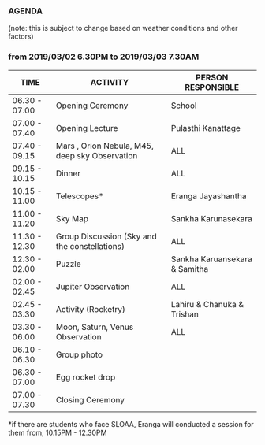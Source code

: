 
### AGENDA
(note: this is subject to change based on weather conditions and other factors) 

### from 2019/03/02 6.30PM to 2019/03/03 7.30AM
    
| TIME    | ACTIVITY              | PERSON RESPONSIBLE|  
|-------------|-----------------------|-------------------|
|06.30 - 07.00 |Opening Ceremony| School|
|07.00 - 07.40 | Opening Lecture | Pulasthi Kanattage|
|07.40 - 09.15 | Mars , Orion Nebula, M45, deep sky Observation| ALL|
|09.15 - 10.15 | Dinner|ALL|
|10.15 - 11.00 | Telescopes* | Eranga Jayashantha|
|11.00 - 11.20 | Sky Map| Sankha Karunasekara| 
|11.30 - 12.30 | Group Discussion (Sky and the constellations) | ALL|
|12.30 - 02.00 | Puzzle| Sankha Karuansekara & Samitha| 
|02.00 - 02.45 | Jupiter Observation|ALL|
|02.45 - 03.30 | Activity (Rocketry) | Lahiru & Chanuka & Trishan |
|03.30 - 06.00 | Moon, Saturn, Venus Observation| ALL|
|06.10 - 06.30 | Group photo| 
|06.30 - 07.00 | Egg rocket drop|
|07.00 - 07.30 | Closing Ceremony|

*if there are students who face SLOAA, Eranga will conducted a session for them from, 10.15PM - 12.30PM
